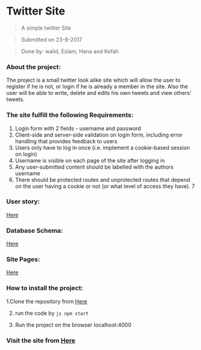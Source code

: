 # Twitter Site
> A simple twitter Site

>Submitted on 23-8-2017

>Done by: walid, Eslam, Hana and Kefah

### About the project:
The project is a small twitter look alike site which will allow the user to register if he is not, or login if he is already a member in the site.
Also the user will be able to write, delete and edits his own tweets and view others' tweets.

### The site fulfill the following Requirements:

 1. Login form with 2 fields - username and password
 2. Client-side and server-side validation on login form, including error handling that provides feedback to users
 3. Users only have to log in once (i.e. implement a cookie-based session on login)
 4. Username is visible on each page of the site after logging in
 5. Any user-submitted content should be labelled with the authors username
 6. There should be protected routes and unprotected routes that depend on the user having a cookie or not (or what level of access they have).
 7


### User story:
[Here](https://github.com/FACG2/twitter/blob/master/documentation/user_stories.md)

### Database Schema:
[Here](https://github.com/FACG2/twitter/blob/master/documentation/database_schema.md)

### Site Pages:
[Here](https://github.com/FACG2/twitter/blob/master/documentation/user_interfaces.md)


 ### How to install the project:
 1.Clone the repository from [Here](https://github.com/FACG2/twitter)

 2. run the code by ```js npm start ```

 3. Run the project on the browser localhost:4000

 ### Visit the site from [Here](http://heroku.com)

